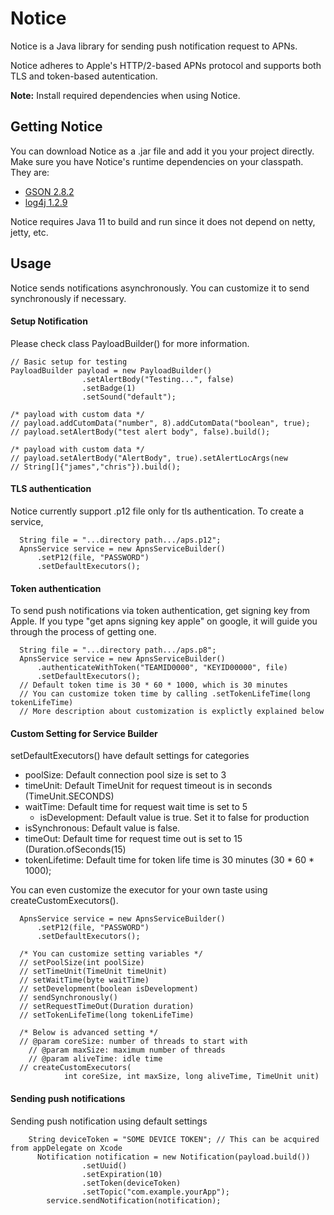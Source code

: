 # Notice
Notice is a Java library for sending push notification request to APNs. 

Notice adheres to Apple's HTTP/2-based APNs protocol and supports both TLS and token-based autentication.

**Note:** Install required dependencies when using Notice. 

## Getting Notice
You can download Notice as a .jar file and add it you your project directly. Make sure you have Notice's runtime dependencies on your classpath. They are:
  - [GSON 2.8.2](https://repo1.maven.org/maven2/com/google/code/gson/gson/2.8.2/)
  - [log4j 1.2.9](https://archive.apache.org/dist/logging/log4j/1.2.9/)

Notice requires Java 11 to build and run since it does not depend on netty, jetty, etc.

## Usage
Notice sends notifications asynchronously. You can customize it to send synchronously if necessary.
#### Setup Notification
Please check class PayloadBuilder() for more information.
```
// Basic setup for testing
PayloadBuilder payload = new PayloadBuilder()
				.setAlertBody("Testing...", false)
				.setBadge(1)
				.setSound("default");

/* payload with custom data */
// payload.addCutomData("number", 8).addCutomData("boolean", true);
// payload.setAlertBody("test alert body", false).build();

/* payload with custom data */
// payload.setAlertBody("AlertBody", true).setAlertLocArgs(new
// String[]{"james","chris"}).build();
```

#### TLS authentication
Notice currently support .p12 file only for tls authentication. To create a service,
```
  String file = "...directory path.../aps.p12";
  ApnsService service = new ApnsServiceBuilder()
      .setP12(file, "PASSWORD")
      .setDefaultExecutors();
```

#### Token authentication
To send push notifications via token authentication, get signing key from Apple.
If you type "get apns signing key apple" on google, it will guide you through the process of getting one.
```
  String file = "...directory path.../aps.p8";
  ApnsService service = new ApnsServiceBuilder()
      .authenticateWithToken("TEAMID0000", "KEYID00000", file)
      .setDefaultExecutors();
  // Default token time is 30 * 60 * 1000, which is 30 minutes
  // You can customize token time by calling .setTokenLifeTime(long tokenLifeTime)
  // More description about customization is explictly explained below
```

#### Custom Setting for Service Builder
setDefaultExecutors() have default settings for categories
  - poolSize: Default connection pool size is set to 3
  - timeUnit: Default TimeUnit for request timeout is in seconds (TimeUnit.SECONDS)
  - waitTime: Default time for request wait time is set to 5
	- isDevelopment: Default value is true. Set it to false for production
  - isSynchronous: Default value is false. 
  - timeOut: Default time for request time out is set to 15 (Duration.ofSeconds(15)
  - tokenLifetime: Default time for token life time is 30 minutes (30 * 60 * 1000);
  
You can even customize the executor for your own taste using createCustomExecutors().
```
  ApnsService service = new ApnsServiceBuilder()
      .setP12(file, "PASSWORD")
      .setDefaultExecutors();
      
  /* You can customize setting variables */ 
  // setPoolSize(int poolSize)
  // setTimeUnit(TimeUnit timeUnit)
  // setWaitTime(byte waitTime)
  // setDevelopment(boolean isDevelopment)
  // sendSynchronously() 
  // setRequestTimeOut(Duration duration)
  // setTokenLifeTime(long tokenLifeTime)
  
  /* Below is advanced setting */
  // @param coreSize: number of threads to start with
	// @param maxSize: maximum number of threads
	// @param aliveTime: idle time
  // createCustomExecutors(
			int coreSize, int maxSize, long aliveTime, TimeUnit unit)
```

#### Sending push notifications
Sending push notification using default settings
```
    String deviceToken = "SOME DEVICE TOKEN"; // This can be acquired from appDelegate on Xcode
	  Notification notification = new Notification(payload.build())
				.setUuid()
				.setExpiration(10)
				.setToken(deviceToken)
				.setTopic("com.example.yourApp");
		service.sendNotification(notification);
```
